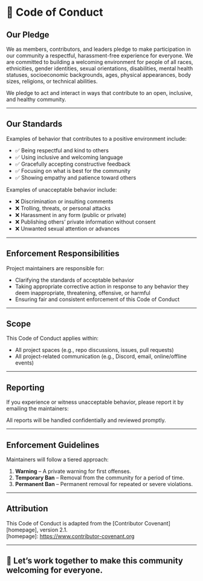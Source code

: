 # 📜 Code of Conduct

## Our Pledge

We as members, contributors, and leaders pledge to make participation in our community a respectful, harassment-free experience for everyone. We are committed to building a welcoming environment for people of all races, ethnicities, gender identities, sexual orientations, disabilities, mental health statuses, socioeconomic backgrounds, ages, physical appearances, body sizes, religions, or technical abilities.

We pledge to act and interact in ways that contribute to an open, inclusive, and healthy community.

---

## Our Standards

Examples of behavior that contributes to a positive environment include:

- ✅ Being respectful and kind to others
- ✅ Using inclusive and welcoming language
- ✅ Gracefully accepting constructive feedback
- ✅ Focusing on what is best for the community
- ✅ Showing empathy and patience toward others

Examples of unacceptable behavior include:

- ❌ Discrimination or insulting comments
- ❌ Trolling, threats, or personal attacks
- ❌ Harassment in any form (public or private)
- ❌ Publishing others’ private information without consent
- ❌ Unwanted sexual attention or advances

---

## Enforcement Responsibilities

Project maintainers are responsible for:

- Clarifying the standards of acceptable behavior
- Taking appropriate corrective action in response to any behavior they deem inappropriate, threatening, offensive, or harmful
- Ensuring fair and consistent enforcement of this Code of Conduct

---

## Scope

This Code of Conduct applies within:

- All project spaces (e.g., repo discussions, issues, pull requests)
- All project-related communication (e.g., Discord, email, online/offline events)

---

## Reporting

If you experience or witness unacceptable behavior, please report it by emailing the maintainers:



All reports will be handled confidentially and reviewed promptly.

---

## Enforcement Guidelines

Maintainers will follow a tiered approach:

1. **Warning** – A private warning for first offenses.
2. **Temporary Ban** – Removal from the community for a period of time.
3. **Permanent Ban** – Permanent removal for repeated or severe violations.

---

## Attribution

This Code of Conduct is adapted from the [Contributor Covenant][homepage], version 2.1.  
[homepage]: https://www.contributor-covenant.org

---

## 🙌 Let’s work together to make this community welcoming for everyone.

